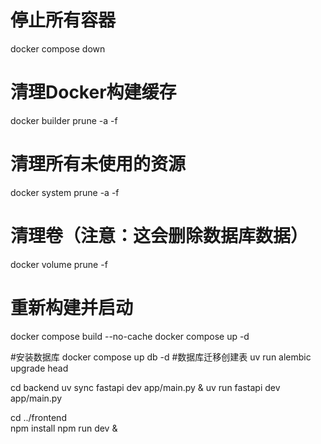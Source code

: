 # 停止所有容器
docker compose down

# 清理Docker构建缓存
docker builder prune -a -f

# 清理所有未使用的资源
docker system prune -a -f

# 清理卷（注意：这会删除数据库数据）
docker volume prune -f

# 重新构建并启动
docker compose build --no-cache
docker compose up -d

#安装数据库
docker compose up db -d
#数据库迁移创建表
uv run alembic upgrade head



cd backend
uv sync
fastapi dev app/main.py &
uv run fastapi dev app/main.py


cd ../frontend  
npm install
npm run dev &